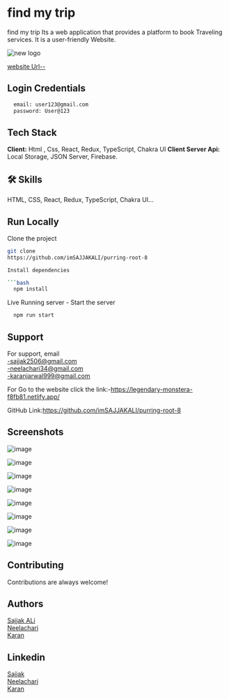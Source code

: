 # find my trip

find my trip
Its a web application that provides a platform to book Traveling services. It is a user-friendly Website.

![new logo](https://github.com/imSAJJAKALI/purring-root-8/assets/112471219/be02d43f-211f-4200-8208-a8f4bb0271eb)


[website Url--](https://findmytrip.netlify.app/)

## Login Credentials

```bash
  email: user123@gmail.com
  password: User@123
```
## Tech Stack
**Client:** Html , Css, React, Redux, TypeScript, Chakra UI 
**Client Server Api:** Local Storage, JSON Server, Firebase.
## 🛠 Skills
HTML, CSS, React, Redux, TypeScript, Chakra UI...


## Run Locally

Clone the project
```bash
git clone
https://github.com/imSAJJAKALI/purring-root-8

Install dependencies

```bash
  npm install
```
Live Running server  -
Start the server

```bash
  npm run start
```
## Support
For support, email <br/>
-sajjak2506@gmail.com <br/>
-neelachari34@gmail.com <br/>
-karanjarwal999@gmail.com <br/>

For Go to the website click the link:-https://legendary-monstera-f8fb81.netlify.app/

GitHub Link:https://github.com/imSAJJAKALI/purring-root-8
## Screenshots

![image](https://github.com/imSAJJAKALI/purring-root-8/assets/112808279/471262a6-334d-4c9f-b951-57f1f31adeb8)

![image](https://github.com/imSAJJAKALI/purring-root-8/assets/112808279/03ae9f95-7e2c-48a4-a2cb-fdc4098bb125)

![image](https://github.com/imSAJJAKALI/purring-root-8/assets/112808279/53ae8732-c834-4013-be04-58f1322a2ae6)

![image](https://github.com/imSAJJAKALI/purring-root-8/assets/112808279/e9cb7488-1993-47b8-b870-46e40fc26a83)

![image](https://github.com/imSAJJAKALI/purring-root-8/assets/112808279/b44a0e5a-4c8a-4945-8ada-ccfe53f47633)

![image](https://github.com/imSAJJAKALI/purring-root-8/assets/112808279/625c3f31-13f7-48a5-a0b4-cd4bbbe3bb07)

![image](https://github.com/imSAJJAKALI/purring-root-8/assets/112808279/2ed51cde-144d-45cc-816d-9e806c8c79fe)

![image](https://github.com/imSAJJAKALI/purring-root-8/assets/112808279/39fbd967-3bc0-49a5-9ea7-fbf633e7c7cc)


## Contributing

Contributions are always welcome!
## Authors
 [Sajjak ALi](https://github.com/imSAJJAKALI) <br/>
 [Neelachari](https://github.com/Neelachari) <br/>
 [Karan](https://github.com/karanjarwal999) <br/>
## Linkedin
 [Sajjak](https://www.linkedin.com/in/sajjak-ali-8696a4223/) <br/>
 [Neelachari](https://www.linkedin.com/in/neelesh-n-h-2704a7196/) <br/>
 [Karan](https://www.linkedin.com/in/karan-jarwal-86b890230/) 
 

 
 
 
 
 


 

